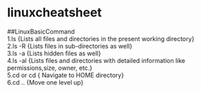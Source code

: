 # linuxcheatsheet
##LinuxBasicCommand
<br/>1.ls {Lists all files and directories in the present working directory}
<br/> 2.ls -R {Lists files in sub-directories as well}
<br/>3.ls -a	{Lists hidden files as well}
<br/>4.ls -al	{Lists files and directories with detailed information like permissions,size, owner, etc.}
<br/>5.cd or cd {	Navigate to HOME directory}
<br/>6.cd ..	{Move one level up}
<br/>
<br/>
<br/>
<br/>
<br/>
